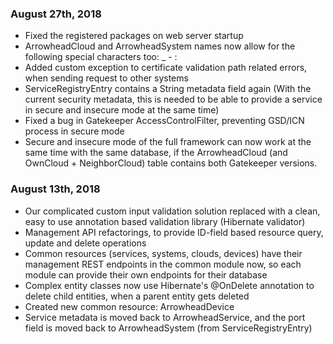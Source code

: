 ### August 27th, 2018
* Fixed the registered packages on web server startup
* ArrowheadCloud and ArrowheadSystem names now allow for the following special characters too: _ - :
* Added custom exception to certificate validation path related errors, when sending request to other systems
* ServiceRegistryEntry contains a String metadata field again (With the current security metadata, this is needed to be able to provide a service 
in secure and insecure mode at the same time)
* Fixed a bug in Gatekeeper AccessControlFilter, preventing GSD/ICN process in secure mode
* Secure and insecure mode of the full framework can now work at the same time with the same database, if the ArrowheadCloud (and OwnCloud + 
NeighborCloud) table contains both Gatekeeper versions.

### August 13th, 2018
* Our complicated custom input validation solution replaced with a clean, easy to use annotation based validation library (Hibernate validator)
* Management API refactorings, to provide ID-field based resource query, update and delete operations
* Common resources (services, systems, clouds, devices) have their management REST endpoints in the common module now, so each module can provide their own endpoints for their database
* Complex entity classes now use Hibernate's @OnDelete annotation to delete child entities, when a parent entity gets deleted
* Created new common resource: ArrowheadDevice
* Service metadata is moved back to ArrowheadService, and the port field is moved back to ArrowheadSystem (from ServiceRegistryEntry)